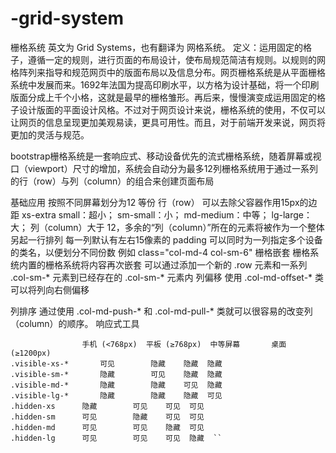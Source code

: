 # -grid-system
栅格系统 英文为 Grid Systems，也有翻译为 网格系统。
定义：运用固定的格子，遵循一定的规则，进行页面的布局设计，使布局规范简洁有规则。以规则的网格阵列来指导和规范网页中的版面布局以及信息分布。网页栅格系统是从平面栅格系统中发展而来。1692年法国为提高印刷水平，以方格为设计基础，将一个印刷版面分成上千个小格，这就是最早的栅格雏形。再后来，慢慢演变成运用固定的格子设计版面的平面设计风格。不过对于网页设计来说，栅格系统的使用，不仅可以让网页的信息呈现更加美观易读，更具可用性。而且，对于前端开发来说，网页将更加的灵活与规范。

bootstrap栅格系统是一套响应式、移动设备优先的流式栅格系统，随着屏幕或视口（viewport）尺寸的增加，系统会自动分为最多12列栅格系统用于通过一系列的行（row）与列（column）的组合来创建页面布局
	
基础应用
	按照不同屏幕划分为12 等份
	行（row） 可以去除父容器作用15px的边距
	xs-extra small：超小； sm-small：小；  md-medium：中等； lg-large：大；
	列（column）大于 12，多余的“列（column）”所在的元素将被作为一个整体另起一行排列
	每一列默认有左右15像素的 padding
	可以同时为一列指定多个设备的类名，以便划分不同份数  例如 class="col-md-4 col-sm-6"
栅格嵌套
	栅格系统内置的栅格系统将内容再次嵌套
	可以通过添加一个新的 .row 元素和一系列 .col-sm-* 元素到已经存在的 .col-sm-*  元素内
列偏移
	使用 .col-md-offset-* 类可以将列向右侧偏移
		
列排序
	通过使用 .col-md-push-* 和 .col-md-pull-* 类就可以很容易的改变列（column）的顺序。
响应式工具
```                超小屏幕       小屏幕         桌面 (≥992px)  大屏幕
                手机 (<768px)  平板 (≥768px)  中等屏幕       桌面 (≥1200px)
.visible-xs-*	    可见	      隐藏	隐藏	隐藏
.visible-sm-*	    隐藏	      可见	隐藏	隐藏
.visible-md-*	    隐藏	      隐藏	可见	隐藏
.visible-lg-*	    隐藏	      隐藏	隐藏	可见
.hidden-xs	    隐藏	      可见	可见	可见
.hidden-sm	    可见	      隐藏	可见	可见
.hidden-md	    可见	      可见	隐藏	可见
.hidden-lg	    可见	      可见	可见	隐藏	``
	

